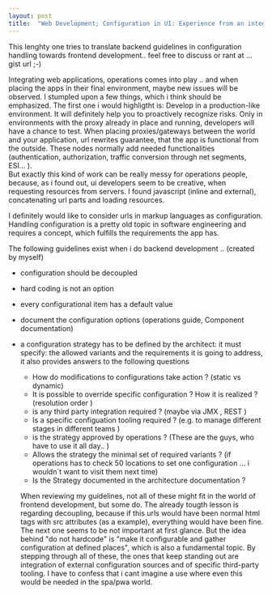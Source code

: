 ```yaml
---
layout: post
title:  "Web Development; Configuration in UI: Experience from an integration perspective"
---
```

This lenghty one tries to translate backend guidelines in configuration handling towards frontend development.. feel free to discuss or rant at ... gist url ;-)

Integrating web applications, operations comes into play .. and when placing the apps in their final environment, maybe new issues will be observed. 
I stumpled upon a few things, which i think should be emphasized. The first one i would highligtht is: Develop in a production-like environment.
It will definitely help you to proactively recognize risks. Only in environments with the proxy already in place and running, developers will have a chance to test. 
When placing proxies/gateways between the world and your application, url rewrites guarantee, that the app is functional from the outside. These nodes normally add needed functionalities (authentication, authorization, traffic conversion through net segments, ESI... ).  
But exactly this kind of work can be really messy for operations people, because, as i found out, ui developers seem to be creative, when requesting resources from servers. I found javascript (inline and external), concatenating url parts and loading resources.  

 I definitely would like to consider urls in markup languages as configuration. Handling configuration is a pretty old topic in software engineering and requires a concept, which fulfills the requirements the app has. 

The following guidelines exist when i do backend development .. (created by myself)
* configuration should be decoupled
* hard coding is not an option
* every configurational item has a default value
* document the configuration options (operations guide, Component documentation)
* a configuration strategy has to be defined by the architect: it must specify: the allowed variants and the requirements it is going to address, it also provides answers to the following questions
  - How do modifications to configurations take action ? (static vs dynamic)
  - It is possible to override specific configuration ? How it is realized  ? (resolution order ) 
  - is any third party integration required  ? (maybe via JMX , REST ) 
  - Is a specific configuation tooling required  ? (e.g. to manage different stages in different teams )
  - is the strategy approved by operations ? (These are the guys, who have to use it all day.. )
  - Allows the strategy the minimal set of required variants ?  (if operations has to check 50 locations to set one configuration ... i wouldn´t want to visit them next time)
  - Is the Strategy documented in the architecture documentation ? 

  When reviewing my guidelines, not all of these might fit in the world of frontend development, but some do. The already tougth lesson is regarding decoupling, because if this urls would have been  normal html tags with src attributes (as a example), everything would have been fine. The next one seems to be not important at first glance. But the idea behind "do not hardcode" is "make it configurable and gather configuration at defined places", which is also a fundamental topic. By stepping through all of these, the ones that keep standing out are integration of external configuration sources and of specific third-party tooling. I have to confess that i cant imagine a use where even this would be needed in the spa/pwa world.



